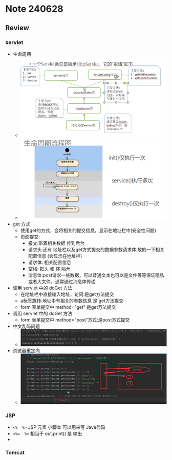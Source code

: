 # Note 240628

## Review

### servlet
- 生命周期
  - ![img.png](img.png)
  - ![img_3.png](img_3.png)
- get 方式
  - 使用get的方式，会将相关的提交信息，显示在地址栏中(安全性问题)
  - 页面提交:
    - 报文:带着相关数据 传到后台
    - 请求头:还有 地址栏以及get方式提交的数据参数请求体:放的一下相关配置信息 (会显示在地址栏)
    - 请求体: 相关配置信息
    - 空格: 把头 和 体 隔开
    - 消息体:post请求一些数据，可以昔通文本也可以是文件等等保证隐私或者大文件，通常通过消息体传递
- 调用 servlet 中的 doGet 方法
  - 在地址栏中直接输入地址，访问:是get方法提交
  - a标签跳转:地址中有相关的参数信息 是 get方法提交
  - form 表单提交中 method="get" 是get万法提交
- 调用 servlet 中的 doGet 方法
  - form 表单提交中 method="post”方式:是post方式提交
- 中文乱码问题
  - ![img_1.png](img_1.png)
- 浏览器重定向
  - ![img_2.png](img_2.png)
### JSP
- `<%  %>` JSP 元素 小脚本 可以用来写 Java代码
- `<%=  %>` 相当于 out.print()  是 输出
- 
### Tomcat